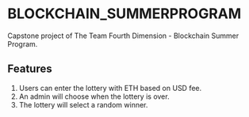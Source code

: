 # BLOCKCHAIN_SUMMERPROGRAM
Capstone project of The Team Fourth Dimension - Blockchain Summer Program.

## Features 

1. Users can enter the lottery with ETH based on USD fee.
2. An admin will choose when the lottery is over.
3. The lottery will select a random winner.

